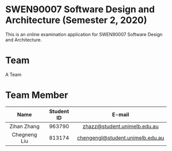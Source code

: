 # SWEN90007 Software Design and Architecture (Semester 2, 2020)
This is an online examination application for SWEN90007 Software Design and Architecture.

# Team
A Team

# Team Member

|    Name     | Student ID |            E-mail               |
| :---------: | :--------: | :-----------------------------: |
| Zihan Zhang |   963790   | zhazz@student.unimelb.edu.au    |
| Chegneng Liu|   813174   | chengengl@student.unimelb.edu.au|

